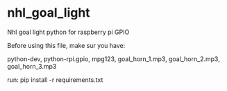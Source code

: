 # nhl_goal_light
Nhl goal light python for raspberry pi GPIO

Before using this file, make sur you have:

python-dev, python-rpi.gpio, mpg123, goal_horn_1.mp3, goal_horn_2.mp3, goal_horn_3.mp3

run: pip install -r requirements.txt

